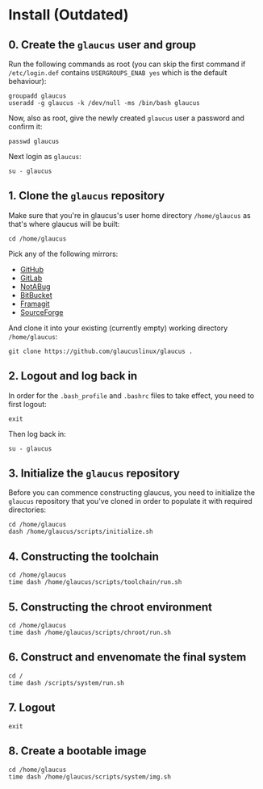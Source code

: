 # Install (Outdated)
## 0. Create the `glaucus` user and group
Run the following commands as root (you can skip the first command if
`/etc/login.def` contains `USERGROUPS_ENAB yes` which is the default behaviour):
```shell
groupadd glaucus
useradd -g glaucus -k /dev/null -ms /bin/bash glaucus
```

Now, also as root, give the newly created `glaucus` user a password and confirm
it:
```shell
passwd glaucus
```

Next login as `glaucus`:
```shell
su - glaucus
```

## 1. Clone the `glaucus` repository
Make sure that you're in glaucus's user home directory `/home/glaucus` as that's
where glaucus will be built:
```shell
cd /home/glaucus
```

Pick any of the following mirrors:
* [GitHub](https://github.com/glaucuslinux/glaucus)
* [GitLab](https://gitlab.com/glaucuslinux/glaucus)
* [NotABug](https://notabug.org/glaucuslinux/glaucus)
* [BitBucket](https://bitbucket.org/glaucuslinux/glaucus)
* [Framagit](https://framagit.org/glaucuslinux/glaucus)
* [SourceForge](https://git.code.sf.net/p/glaucuslinux/glaucus)

And clone it into your existing (currently empty) working directory
`/home/glaucus`:
```shell
git clone https://github.com/glaucuslinux/glaucus .
```

## 2. Logout and log back in
In order for the `.bash_profile` and `.bashrc` files to take effect, you need to
first logout:
```shell
exit
```

Then log back in:
```shell
su - glaucus
```

## 3. Initialize the `glaucus` repository
Before you can commence constructing glaucus, you need to initialize the
`glaucus` repository that you've cloned in order to populate it with required
directories:
```shell
cd /home/glaucus
dash /home/glaucus/scripts/initialize.sh
```

## 4. Constructing the toolchain
```shell
cd /home/glaucus
time dash /home/glaucus/scripts/toolchain/run.sh
```

## 5. Constructing the chroot environment
```shell
cd /home/glaucus
time dash /home/glaucus/scripts/chroot/run.sh
```

## 6. Construct and envenomate the final system
```shell
cd /
time dash /scripts/system/run.sh
```

## 7. Logout
```shell
exit
```

## 8. Create a bootable image
```shell
cd /home/glaucus
time dash /home/glaucus/scripts/system/img.sh
```
